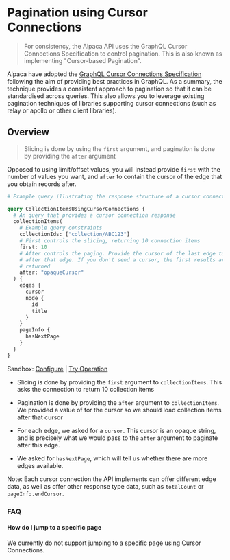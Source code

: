 [//]: # "Title: Pagination Cursors"
[//]: # "Weight: 1"

# Pagination using Cursor Connections

> For consistency, the Alpaca API uses the GraphQL Cursor Connections
> Specification to control pagination. This is also known as implementing
> "Cursor-based Pagination".

Alpaca have adopted the
[GraphQL Cursor Connections Specification](https://relay.dev/graphql/connections.htm)
following the aim of providing best practices in GraphQL. As a summary, the
technique provides a consistent approach to pagination so that it can be
standardised across queries. This also allows you to leverage existing
pagination techniques of libraries supporting cursor connections (such as relay
or apollo or other client libraries).

## Overview

> Slicing is done by using the `first` argument, and pagination is done by
> providing the `after` argument

Opposed to using limit/offset values, you will instead provide `first` with the
number of values you want, and `after` to contain the cursor of the edge that
you obtain records after.

```graphql
# Example query illustrating the response structure of a cursor connection

query CollectionItemsUsingCursorConnections {
  # An query that provides a cursor connection response
  collectionItems(
    # Example query constraints
    collectionIds: ["collection/ABC123"]
    # First controls the slicing, returning 10 connection items
    first: 10
    # After controls the paging. Provide the cursor of the last edge to paginate
    # after that edge. If you don't send a cursor, the first results are
    # returned
    after: "opaqueCursor"
  ) {
    edges {
      cursor
      node {
        id
        title
      }
    }
    pageInfo {
      hasNextPage
    }
  }
}
```

Sandbox: [Configure](/topics/graphql/Apollo%20Sandbox/) |
[Try Operation](https://studio.apollographql.com/sandbox/explorer?explorerURLState=N4IgJg9gxgrgtgUwHYBcQC4QGIAEBRADwEM4AHAGwRwEcYEAnATxwEtzyYBnFeolFpAHMcKABZV6CTqQhJOVbvRhQUMSTggAzHERyx6nCPT2ykCFS1kAdJDdoNmAYQjtz-WQEkUCOJwCqnAKCjmqG9M5IZhaynDjANjg4uACCSDR0TCKifDik9BAAbixgUjp6oUYmkW6WaZLSMQgJJq7RSF4+nAAUzYm4hCQUVPaZUDE8RAIonL0tlG0eYJzoOADaViBjre5IAPTJAEKOAIwATADMGwC6s7gAYiwGKFU8LrFiCuQsUEEANDiSVT0JBBHDHAAMVSiO1Y3l8s00j24KwhtxwyU03mMY1Q+XI73EuSIgiCADocAAFfJFEpZKj6MIabQfHDkIjcHAIMCCKgoCBEklIPhNNKJJI6TEMLI5Lk88kebSMCAwHCQJAAcme8iQYDKDKM-xZiKeAKkMHI0x0kjRgLUZjAsyIkvoKw2EFIRHsIQMRg2zQAlHFZrLSvFRWLyj76LNEkgILSwxGI8UY2L+ChKKmAL6zHPhgUIDxITT8xNJ7KcAByCAIKApxJFEbziTzWZAWaAA)

- Slicing is done by providing the `first` argument to `collectionItems`. This
  asks the connection to return 10 collection items

- Pagination is done by providing the `after` argument to `collectionItems`. We
  provided a value of for the cursor so we should load collection items after
  that cursor

- For each edge, we asked for a `cursor`. This cursor is an opaque string, and
  is precisely what we would pass to the `after` argument to paginate after this
  edge.

- We asked for `hasNextPage`, which will tell us whether there are more edges
  available.

Note: Each cursor connection the API implements can offer different edge data,
as well as offer other response type data, such as `totalCount` or
`pageInfo.endCursor`.

### FAQ

#### How do I jump to a specific page

We currently do not support jumping to a specific page using Cursor Connections.
